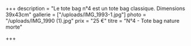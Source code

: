 +++
description = "Le tote bag n°4 est un tote bag classique. Dimensions 39x43cm"
gallerie = ["/uploads/IMG_1993-1.jpg"]
photo = "/uploads/IMG_1990 (1).jpg"
prix = "25 €"
titre = "N°4 - Tote bag nature morte"

+++

